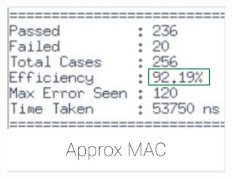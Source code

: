 [![RTL Report](https://github.com/shirimadasu05/Low-power-DSP-modules-using-Approx-circuits/blob/main/Reports/Approx_MAC_RTL_Report.jpg?raw=true)](https://github.com/shirimadasu05/Low-power-DSP-modules-using-Approx-circuits/blob/main/Reports/Approx_MAC_RTL_Report.pdf)
